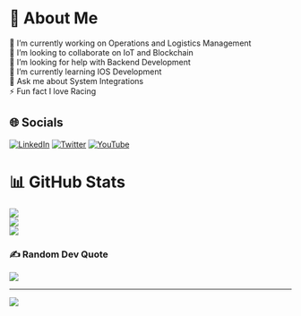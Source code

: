# 💫 About Me

🔭 I’m currently working on Operations and Logistics Management<br>👯 I’m looking to collaborate on IoT and Blockchain<br>🤝 I’m looking for help with Backend Development<br>🌱 I’m currently learning IOS Development<br>💬 Ask me about System Integrations<br>⚡ Fun fact I love Racing

## 🌐 Socials

[![LinkedIn](https://img.shields.io/badge/LinkedIn-%230077B5.svg?logo=linkedin&logoColor=white)](https://linkedin.com/in/kelvin-mwega) [![Twitter](https://img.shields.io/badge/Twitter-%231DA1F2.svg?logo=Twitter&logoColor=white)](https://twitter.com/kevmwega) [![YouTube](https://img.shields.io/badge/YouTube-%23FF0000.svg?logo=YouTube&logoColor=white)](https://youtube.com/c/@KevinMwega)

# 📊 GitHub Stats

![](https://github-readme-stats.vercel.app/api?username=kelvinmwega&theme=react&hide_border=false&include_all_commits=true&count_private=true)<br/>
![](https://github-readme-streak-stats.herokuapp.com/?user=kelvinmwega&theme=react&hide_border=false)<br/>
![](https://github-readme-stats.vercel.app/api/top-langs/?username=kelvinmwega&theme=react&hide_border=false&include_all_commits=true&count_private=true&layout=compact)

### ✍️ Random Dev Quote

![](https://quotes-github-readme.vercel.app/api?type=horizontal&theme=gruvbox)

---
[![](https://visitcount.itsvg.in/api?id=kelvinmwega&icon=8&color=9)](https://visitcount.itsvg.in)

<!-- Proudly created with GPRM ( https://gprm.itsvg.in ) -->
